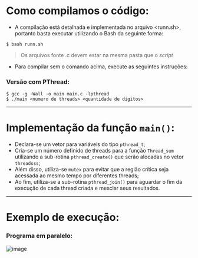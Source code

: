 # Como compilamos o código:
-  A compilação está detalhada e implementada no arquivo <runn.sh>, portanto basta executar utilizando o Bash da seguinte forma: 

```
$ bash runn.sh
```

> Os arquivos fonte .c devem estar na mesma pasta que o _script_

-  Para compilar sem o comando acima, execute as seguintes instruções:

### Versão com PThread:
```
$ gcc -g -Wall -o main main.c -lpthread
$ ./main <numero de threads> <quantidade de digitos>
```
---

# Implementação da função `main()`:
- Declara-se um vetor para variáveis do tipo `pthread_t`; 
- Cria-se um número definido de threads para a função `Thread_sum` utilizando a sub-rotina `pthread_create()` que serão alocadas no vetor `threadsss`;
- Além disso, utiliza-se `mutex` para evitar que a região crítica seja acessada ao mesmo tempo por diferentes threads;
- Ao fim, utiliza-se a sub-rotina `pthread_join()` para aguardar o fim da execução de cada thread criada e mesclar seus resultados. 


---

# Exemplo de execução: 
### Programa em paralelo:
![image](https://user-images.githubusercontent.com/74800062/191617118-72472c91-b347-4e2c-9e41-c7d6b9786ee4.png)

